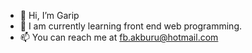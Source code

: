- 👋 Hi, I’m Garip
- 🌱 I am currently learning front end web programming. 
- 📫 You can reach me at fb.akburu@hotmail.com
